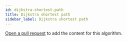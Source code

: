 ```yaml
---
id: dijkstra-shortest-path
title: Dijkstra shortest path
sidebar_label: Dijkstra shortest path
---
```


[Open a pull request](https://github.com/AllAlgorithms/algorithms/tree/master/docs/dijkstra-shortest-path.md) to add the content for this algorithm.